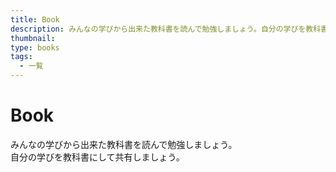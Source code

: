```yaml
---
title: Book
description: みんなの学びから出来た教科書を読んで勉強しましょう。自分の学びを教科書にして共有しましょう。
thumbnail:
type: books
tags:
  - 一覧
---
```


# Book

みんなの学びから出来た教科書を読んで勉強しましょう。  
自分の学びを教科書にして共有しましょう。
